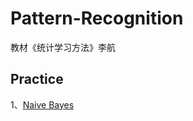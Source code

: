 # Pattern-Recognition
教材《统计学习方法》李航
## Practice
1、[Naive Bayes](https://github.com/PamelaXu/Pattern-Recognition/tree/main/Naive%20Bayes)

